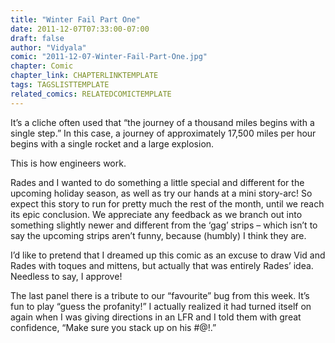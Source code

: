 ```yaml
---
title: "Winter Fail Part One"
date: 2011-12-07T07:33:00-07:00
draft: false
author: "Vidyala"
comic: "2011-12-07-Winter-Fail-Part-One.jpg"
chapter: Comic
chapter_link: CHAPTERLINKTEMPLATE
tags: TAGSLISTTEMPLATE
related_comics: RELATEDCOMICTEMPLATE
---
```


It’s a cliche often used that “the journey of a thousand miles begins with a single step.” In this case, a journey of approximately 17,500 miles per hour begins with a single rocket and a large explosion.


This is how engineers work.


Rades and I wanted to do something a little special and different for the upcoming holiday season, as well as try our hands at a mini story-arc! So expect this story to run for pretty much the rest of the month, until we reach its epic conclusion. We appreciate any feedback as we branch out into something slightly newer and different from the ‘gag’ strips – which isn’t to say the upcoming strips aren’t funny, because (humbly) I think they are.


I’d like to pretend that I dreamed up this comic as an excuse to draw Vid and Rades with toques and mittens, but actually that was entirely Rades’ idea. Needless to say, I approve!


The last panel there is a tribute to our “favourite” bug from this week. It’s fun to play “guess the profanity!” I actually realized it had turned itself on again when I was giving directions in an LFR and I told them with great confidence, “Make sure you stack up on his #@!.”

